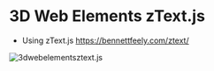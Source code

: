 # 3D Web Elements zText.js

- Using zText.js https://bennettfeely.com/ztext/

![3dwebelementsztext.js](assets/ztext.gif)